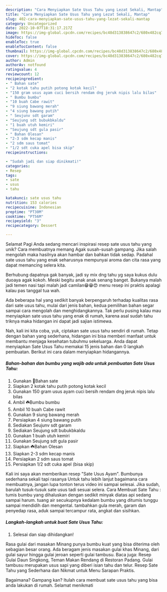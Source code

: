 ```yaml
---
description: "Cara Menyiapkan Sate Usus Tahu yang Lezat Sekali, Mantap"
title: "Cara Menyiapkan Sate Usus Tahu yang Lezat Sekali, Mantap"
slug: 402-cara-menyiapkan-sate-usus-tahu-yang-lezat-sekali-mantap
category: Uncategorized
date: 2022-10-07T18:31:17.217Z
image: https://img-global.cpcdn.com/recipes/bc48d313838647c2/680x482cq70/sate-usus-tahu-foto-resep-utama.jpg
hideToc: false
enableToc: true
enableTocContent: false
thumbnail: https://img-global.cpcdn.com/recipes/bc48d313838647c2/680x482cq70/sate-usus-tahu-foto-resep-utama.jpg
cover: https://img-global.cpcdn.com/recipes/bc48d313838647c2/680x482cq70/sate-usus-tahu-foto-resep-utama.jpg
author: Admin
authorAv: notfound
ratingvalue: 4
reviewcount: 12
recipeingredient:
- " Bahan sate"
- "2 kotak tahu putih potong kotak kecil"
- "150 gram usus ayam cuci bersih rendam dng jeruk nipis lalu bilas"
- " Bumbu bumbu"
- "10 buah Cabe rawit"
- "9 siung bawang merah"
- "4 siung bawang putih"
- " Seujunv sdt garam"
- "Seujung sdt bubukbkaldu"
- "1 buah utuh kemiri"
- "Seujung sdt gula pasir"
- " Bahan Olesan"
- "2-3 sdm kecap manis"
- "2 sdm saus tomat"
- "1/2 sdt cuka apel bisa skip"
recipeinstructions:

- "Sudah jadi dan siap dinikmati!"
categories:
- Resep
tags:
- sate
- usus
- tahu

katakunci: sate usus tahu 
nutrition: 153 calories
recipecuisine: Indonesian
preptime: "PT30M"
cooktime: "PT56M"
recipeyield: "3"
recipecategory: Dessert

---
```



Selamat Pagi Anda sedang mencari inspirasi resep sate usus tahu yang unik? Cara membuatnya memang Agak susah-susah gampang. Jika salah mengolah maka hasilnya akan hambar dan bahkan tidak sedap. Padahal sate usus tahu yang enak seharusnya mempunyai aroma dan cita rasa yang dapat memancing selera kita.


Berhubung dapatnya gak banyak, jadi sy mix dng tahu yg saya kukus dulu duoaya agak kokoh. Meski begitu anak anak senang banget. Bukanya malah jadi temen nasi tapi malah jadi camilan😁😁😍 menu resep ini praktis apalagi kalau pas tanggal tua wah.

Ada beberapa hal yang sedikit banyak berpengaruh terhadap kualitas rasa dari sate usus tahu, mulai dari jenis bahan, kedua pemilihan bahan segar sampai cara mengolah dan menghidangkannya. Tak perlu pusing kalau mau menyiapkan sate usus tahu yang enak di rumah, karena asal sudah tahu triknya maka hidangan ini dapat jadi sajian istimewa.


Nah, kali ini kita coba, yuk, ciptakan sate usus tahu sendiri di rumah. Tetap dengan bahan yang sederhana, hidangan ini bisa memberi manfaat untuk membantu menjaga kesehatan tubuhmu sekeluarga. Anda dapat menyiapkan Sate Usus Tahu memakai 15 jenis bahan dan 0 langkah pembuatan. Berikut ini cara dalam menyiapkan hidangannya.

<!--inarticleads1-->

##### Bahan-bahan dan bumbu yang wajib ada untuk pembuatan Sate Usus Tahu:

1. Gunakan  🌿Bahan sate
1. Siapkan 2 kotak tahu putih potong kotak kecil
1. Gunakan 150 gram usus ayam cuci bersih rendam dng jeruk nipis lalu bilas
1. Ambil  ☘️Bumbu bumbu
1. Ambil 10 buah Cabe rawit
1. Gunakan 9 siung bawang merah
1. Persiapkan 4 siung bawang putih
1. Sediakan  Seujunv sdt garam
1. Sediakan Seujung sdt bubukbkaldu
1. Gunakan 1 buah utuh kemiri
1. Gunakan Seujung sdt gula pasir
1. Siapkan  ☘️Bahan Olesan
1. Siapkan 2-3 sdm kecap manis
1. Persiapkan 2 sdm saus tomat
1. Persiapkan 1/2 sdt cuka apel (bisa skip)


Kali ini saya akan memberikan resep &#34;Sate Usus Ayam&#34;. Bumbunya sederhana sekali tapi rasanya Untuk tahu lebih lanjut bagaimana cara membuatnya, jangan lupa tonton terus video ini sampai selesai. Jika sudah, barulah tusuk-tusuk sate usus tadi sesuai selera. Cara Membuat Sate Tahu : tumis bumbu yang dihaluskan dengan sedikit minyak diatas api sedang sampai harum. tuang air secukupnya kedalam bumbu yang ditumis tunggu sampai mendidih dan mengental. tambahkan gula merah, garam dan penyedap rasa, aduk sampai tercampur rata, angkat dan sisihkan. 

<!--inarticleads2-->

##### Langkah-langkah untuk buat Sate Usus Tahu:


1. Selesai dan siap dihidangkan!

Rasa gulai dari masakan Minang punya bumbu kuat yang bisa diterima oleh sebagian besar orang. Ada beragam jenis masakan gulai khas Minang, dari gulai sayur hingga gulai jeroan seperti gulai tambusu. Baca juga: Resep Gulai Daun Singkong, Teman Makan Rendang di Restoran Padang. Gulai tambusu merupakan usus sapi yang diberi isian tahu dan telur. Resep Sate Tahu yang Sederhana dan Nikmat untuk Menu Sarapan Praktis. 

Bagaimana? Gampang kan? Itulah cara membuat sate usus tahu yang bisa anda lakukan di rumah. Selamat menikmati
